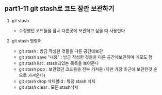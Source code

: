 ## part1-11 git stash로 코드 잠깐 보관하기

1. git stash

   - 수정했던 코드들을 잠시 다른곳에 보관하고 싶을 때 사용한다

2. git stash 명령어
   - git stash : 방금 작성한 것들을 다른 공간에보관
   - git stash save "내용" : 방금 작성한 것들을 다른 공간에보관하며 메모도 함
   - git stash list : stash되있는 목록을 보여준다
   - git stash pop : 보관했던 코드들을 전부 가져옴 (다만 가장 최근에 보관한것 순으로 가져온다)
   - git stash drop 삭제할id : 특정 stash 삭제
   - git stash clear : 모든 stash삭제

